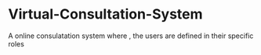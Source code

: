 # Virtual-Consultation-System
A online consulatation system where , the users are defined in their specific roles
